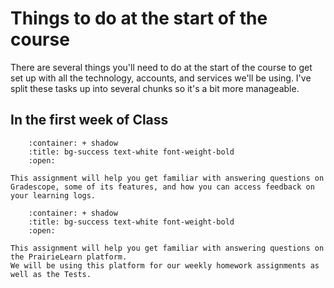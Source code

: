 Things to do at the start of the course
=======================

There are several things you'll need to do at the start of the course to get set up with all the technology, accounts, and services we'll be using.
I've split these tasks up into several chunks so it's a bit more manageable. 

## In the first week of Class

```{dropdown} 8. Complete the first Learning Log (LL01) on Gradescope.
    :container: + shadow
    :title: bg-success text-white font-weight-bold
    :open:

This assignment will help you get familiar with answering questions on Gradescope, some of its features, and how you can access feedback on your learning logs.
```

```{dropdown} 9. Complete your first Homework (HW01) PrairieLearn.
    :container: + shadow
    :title: bg-success text-white font-weight-bold
    :open:

This assignment will help you get familiar with answering questions on the PrairieLearn platform.
We will be using this platform for our weekly homework assignments as well as the Tests.
```